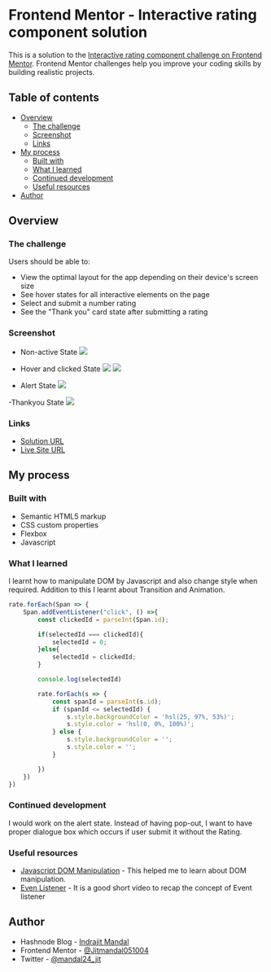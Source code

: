 # Frontend Mentor - Interactive rating component solution

This is a solution to the [Interactive rating component challenge on Frontend Mentor](https://www.frontendmentor.io/challenges/interactive-rating-component-koxpeBUmI). Frontend Mentor challenges help you improve your coding skills by building realistic projects. 

## Table of contents

- [Overview](#overview)
  - [The challenge](#the-challenge)
  - [Screenshot](#screenshot)
  - [Links](#links)
- [My process](#my-process)
  - [Built with](#built-with)
  - [What I learned](#what-i-learned)
  - [Continued development](#continued-development)
  - [Useful resources](#useful-resources)
- [Author](#author)


## Overview

### The challenge

Users should be able to:

- View the optimal layout for the app depending on their device's screen size
- See hover states for all interactive elements on the page
- Select and submit a number rating
- See the "Thank you" card state after submitting a rating

### Screenshot

- Non-active State
![](images/Screenshot-nonacive.png)

- Hover and clicked State
![](images/Screenshot-hovering-state.png)
![](images/Screenshot-Clicked-state.png)

- Alert State
![](images/Screenshot-Alert.png)

-Thankyou State
![](images/Screenshot-Thanku-state.png)


### Links

- [Solution URL](https://www.frontendmentor.io/solutions/interactive-rating-component-HeAX26xXWA)
- [Live Site URL](https://github.com/Jitmandal051004/Interactive-rating/settings/pages)

## My process

### Built with

- Semantic HTML5 markup
- CSS custom properties
- Flexbox
- Javascript


### What I learned

I learnt how to manipulate DOM by Javascript and also change style when required. Addition to this I learnt about Transition and Animation.

```js
rate.forEach(Span => {
    Span.addEventListener("click", () =>{
        const clickedId = parseInt(Span.id);

        if(selectedId === clickedId){
            selectedId = 0;
        }else{
            selectedId = clickedId;
        }

        console.log(selectedId)

        rate.forEach(s => {
            const spanId = parseInt(s.id);
            if (spanId <= selectedId) {
                s.style.backgroundColor = 'hsl(25, 97%, 53%)';
                s.style.color = 'hsl(0, 0%, 100%)';
            } else {
                s.style.backgroundColor = '';
                s.style.color = '';
            }

        })
    })
})
```

### Continued development

I would work on the alert state. Instead of having pop-out, I want to have proper dialogue box which occurs if user submit it without the Rating.

### Useful resources

- [Javascript DOM Manipulation](https://www.youtube.com/watch?v=5fb2aPlgoys) - This helped me to learn about DOM manipulation.
- [Even Listener](https://www.youtube.com/watch?v=XF1_MlZ5l6M) - It is a good short video to recap the concept of Event listener

## Author

- Hashnode Blog - [Indrajit Mandal](https://jitm25.hashnode.dev/)
- Frontend Mentor - [@Jitmandal051004](https://www.frontendmentor.io/profile/Jitmandal051004)
- Twitter - [@mandal24_jit](https://twitter.com/mandal24_jit)


